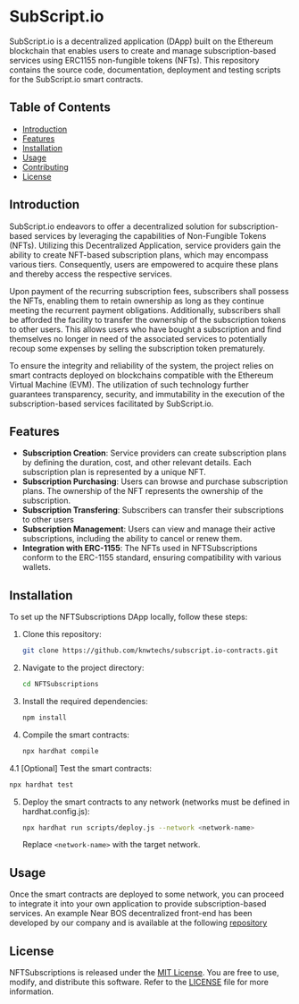 # SubScript.io

SubScript.io is a decentralized application (DApp) built on the 
Ethereum blockchain that enables users to create and manage 
subscription-based services using ERC1155 non-fungible tokens (NFTs). This 
repository contains the source code, documentation, deployment and testing scripts
for the SubScript.io smart contracts.

## Table of Contents

- [Introduction](#introduction)
- [Features](#features)
- [Installation](#installation)
- [Usage](#usage)
- [Contributing](#contributing)
- [License](#license)

## Introduction

SubScript.io endeavors to offer a decentralized solution for subscription-based services by leveraging the capabilities of Non-Fungible Tokens (NFTs). Utilizing this Decentralized Application, service providers gain the ability to create NFT-based subscription plans, which may encompass various tiers. Consequently, users are empowered to acquire these plans and thereby access the respective services.

Upon payment of the recurring subscription fees, subscribers shall possess the NFTs, enabling them to retain ownership as long as they continue meeting the recurrent payment obligations. Additionally, subscribers shall be afforded the facility to transfer the ownership of the subscription tokens to other users. This allows users who have bought a subscription and find themselves no longer in need of the associated services to potentially recoup some expenses by selling the subscription token prematurely.

To ensure the integrity and reliability of the system, the project relies on smart contracts deployed on blockchains compatible with the Ethereum Virtual Machine (EVM). The utilization of such technology further guarantees transparency, security, and immutability in the execution of the subscription-based services facilitated by SubScript.io.

## Features

- **Subscription Creation**: Service providers can create subscription 
plans by defining the duration, cost, and other relevant details. Each 
subscription plan is represented by a unique NFT.
- **Subscription Purchasing**: Users can browse and purchase subscription 
plans. The ownership of the NFT represents the ownership of the 
subscription.
- **Subscription Transfering**: Subscribers can transfer their subscriptions to other users
- **Subscription Management**: Users can view and manage their active 
subscriptions, including the ability to cancel or renew them.
- **Integration with ERC-1155**: The NFTs used in NFTSubscriptions conform 
to the ERC-1155 standard, ensuring compatibility with various wallets.

## Installation

To set up the NFTSubscriptions DApp locally, follow these steps:

1. Clone this repository:

   ```bash
   git clone https://github.com/knwtechs/subscript.io-contracts.git
   ```

2. Navigate to the project directory:

   ```bash
   cd NFTSubscriptions
   ```

3. Install the required dependencies:

   ```bash
   npm install
   ```

4. Compile the smart contracts:

   ```bash
   npx hardhat compile
   ```

4.1 [Optional] Test the smart contracts:

   ```bash
   npx hardhat test
   ```

5. Deploy the smart contracts to any network (networks must be defined in 
hardhat.config.js):

   ```bash
   npx hardhat run scripts/deploy.js --network <network-name>
   ```

   Replace `<network-name>` with the target network.

## Usage

Once the smart contracts are deployed to some network, you can 
proceed to integrate it into your own application to provide 
subscription-based services. An example Near BOS decentralized front-end has been
developed by our company and is available at the following [repository](https://github.com/knwtechs/subscript.io-bos.git)


## License

NFTSubscriptions is released under the [MIT License](LICENSE). You are 
free to use, modify, and distribute this software. Refer to the 
[LICENSE](LICENSE) file for more information.
